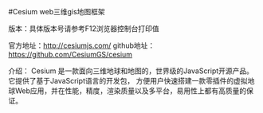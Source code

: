#Cesium  web三维gis地图框架

版本：具体版本号请参考F12浏览器控制台打印值

官方地址：http://cesiumjs.com/
github地址：https://github.com/CesiumGS/cesium



介绍：
        Cesium 是一款面向三维地球和地图的，世界级的JavaScript开源产品。它提供了基于JavaScript语言的开发包，
        方便用户快速搭建一款零插件的虚拟地球Web应用，并在性能，精度，渲染质量以及多平台，易用性上都有高质量的保证。
 